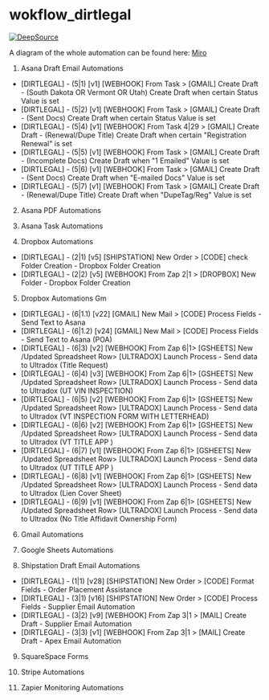 # wokflow_dirtlegal

[![DeepSource](https://static.deepsource.io/deepsource-badge-light-mini.svg)](https://deepsource.io/gh/aguscortes/workflow-dirtlegal/?ref=repository-badge)

A diagram of the whole automation can be found here: [Miro](https://miro.com/app/board/o9J_kvx6Ar8=/)


1. Asana Draft Email Automations
  * [DIRTLEGAL] - (5|1) [v1] [WEBHOOK] From Task > [GMAIL] Create Draft - (South Dakota OR Vermont OR Utah) Create Draft when certain Status Value is set 
  * [DIRTLEGAL] - (5|2) [v1] [WEBHOOK] From Task > [GMAIL] Create Draft - (Sent Docs) Create Draft when certain Status Value is set 
  * [DIRTLEGAL] - (5|4) [v1] [WEBHOOK] From Task 4|29 > [GMAIL] Create Draft - (Renewal/Dupe Title) Create Draft when certain "Registration Renewal" is set 
  * [DIRTLEGAL] - (5|5) [v1] [WEBHOOK] From Task > [GMAIL] Create Draft - (Incomplete Docs) Create Draft when "1 Emailed" Value is set 
  * [DIRTLEGAL] - (5|6) [v1] [WEBHOOK] From Task > [GMAIL] Create Draft - (Sent Docs) Create Draft when "E-mailed Docs" Value is set 
  * [DIRTLEGAL] - (5|7) [v1] [WEBHOOK] From Task > [GMAIL] Create Draft - (Renewal/Dupe Title) Create Draft when "DupeTag/Reg" Value is set

2. Asana PDF Automations

3. Asana Task Automations

4. Dropbox Automations
  * [DIRTLEGAL] - (2|1) [v5] [SHIPSTATION] New Order > [CODE] check Folder Creation - Dropbox Folder Creation
  * [DIRTLEGAL] - (2|2) [v5] [WEBHOOK] From Zap 2|1 > [DROPBOX] New Folder - Dropbox Folder Creation

5. Dropbox Automations Gm
  * [DIRTLEGAL] - (6|1.1) [v22] [GMAIL] New Mail > [CODE] Process Fields - Send Text to Asana
  * [DIRTLEGAL] - (6|1.2) [v24] [GMAIL] New Mail > [CODE] Process Fields - Send Text to Asana (POA)
  * [DIRTLEGAL] - (6|3) [v2] [WEBHOOK] From Zap 6|1> [GSHEETS] New /Updated Spreadsheet Row> [ULTRADOX] Launch Process - Send data to Ultradox (Title Request)
  * [DIRTLEGAL] - (6|4) [v3] [WEBHOOK] From Zap 6|1> [GSHEETS] New /Updated Spreadsheet Row> [ULTRADOX] Launch Process - Send data to Ultradox (UT VIN INSPECTION)
  * [DIRTLEGAL] - (6|5) [v2] [WEBHOOK] From Zap 6|1> [GSHEETS] New /Updated Spreadsheet Row> [ULTRADOX] Launch Process - Send data to Ultradox (VT INSPECTION FORM WITH LETTERHEAD)
  * [DIRTLEGAL] - (6|6) [v2] [WEBHOOK] From Zap 6|1> [GSHEETS] New /Updated Spreadsheet Row> [ULTRADOX] Launch Process - Send data to Ultradox (VT TITLE APP )
  * [DIRTLEGAL] - (6|7) [v1] [WEBHOOK] From Zap 6|1> [GSHEETS] New /Updated Spreadsheet Row> [ULTRADOX] Launch Process - Send data to Ultradox (UT TITLE APP )
  * [DIRTLEGAL] - (6|8) [v1] [WEBHOOK] From Zap 6|1> [GSHEETS] New /Updated Spreadsheet Row> [ULTRADOX] Launch Process - Send data to Ultradox (Lien Cover Sheet)
  * [DIRTLEGAL] - (6|9) [v1] [WEBHOOK] From Zap 6|1> [GSHEETS] New /Updated Spreadsheet Row> [ULTRADOX] Launch Process - Send data to Ultradox (No Title Affidavit Ownership Form)

6. Gmail Automations

7. Google Sheets Automations

8. Shipstation Draft Email Automations
  * [DIRTLEGAL] - (1|1) [v28] [SHIPSTATION] New Order > [CODE] Format Fields - Order Placement Assistance
  * [DIRTLEGAL] - (3|1) [v16] [SHIPSTATION] New Order > [CODE] Process Fields - Supplier Email Automation
  * [DIRTLEGAL] - (3|2) [v9] [WEBHOOK] From Zap 3|1 > [MAIL] Create Draft - Supplier Email Automation
  * [DIRTLEGAL] - (3|3) [v1] [WEBHOOK] From Zap 3|1 > [MAIL] Create Draft - Apex Email Automation

9. SquareSpace Forms

10. Stripe Automations

11. Zapier Monitoring Automations
